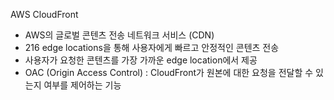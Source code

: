 
AWS CloudFront
- AWS의 글로벌 콘텐츠 전송 네트워크 서비스 (CDN)
- 216 edge locations을 통해 사용자에게 빠르고 안정적인 콘텐츠 전송
- 사용자가 요청한 콘텐츠를 가장 가까운 edge location에서 제공
- OAC (Origin Access Control) : CloudFront가 원본에 대한 요청을 전달할 수 있는지 여부를 제어하는 기능
